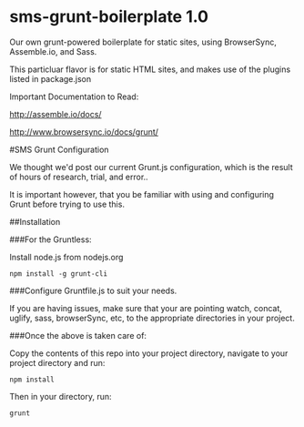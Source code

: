sms-grunt-boilerplate 1.0
=================

Our own grunt-powered boilerplate for static sites, using BrowserSync, Assemble.io, and Sass.

This particluar flavor is for static HTML sites, and makes use of the plugins listed in package.json

Important Documentation to Read:

http://assemble.io/docs/

http://www.browsersync.io/docs/grunt/

#SMS Grunt Configuration

We thought we'd post our current Grunt.js configuration, which is the result of hours of research, trial, and error..

It is important however, that you be familiar with using and configuring Grunt before trying to use this.

##Installation

###For the Gruntless:
  
  Install node.js from nodejs.org

	npm install -g grunt-cli

###Configure Gruntfile.js to suit your needs.	

If you are having issues, make sure that your are pointing watch, concat, uglify, sass, browserSync, etc, to the appropriate directories in your project.

###Once the above is taken care of:

Copy the contents of this repo into your project directory, navigate to your project directory and run:

	npm install

Then in your directory, run:

	grunt